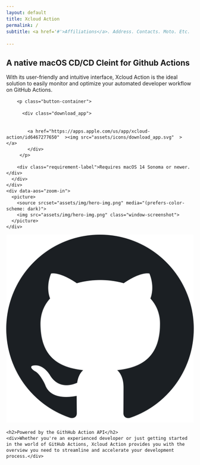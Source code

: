 ```yaml
---
layout: default
title: Xcloud Action
permalink: /
subtitle: <a href='#'>Affiliations</a>. Address. Contacts. Moto. Etc.
 
---
```

 
<main>
      <section class="row hero-row homepage-hero-row">
  <div class="site-width centered">
    <div class="text-block">
      <div>
        <h1 class="hero">A native macOS CD/CD Cleint for Github Actions</h1>
        <p class="narrow-width">With its user-friendly and intuitive interface, Xcloud Action is the ideal solution to easily monitor and optimize your automated developer workflow on GitHub Actions.</p>

        <p class="button-container">
          
          <div class="download_app">
       
  
            <a href="https://apps.apple.com/us/app/xcloud-action/id6467277650"  ><img src="assets/icons/download_app.svg"  > </a>
            </div>
         </p>
        
        <div class="requirement-label">Requires macOS 14 Sonoma or newer.</div>
      </div>
    </div>
    <div data-aos="zoom-in">
      <picture>
        <source srcset="assets/img/hero-img.png" media="(prefers-color-scheme: dark)">
        <img src="assets/img/hero-img.png" class="window-screenshot">
      </picture>
    </div>
  </div>
</section>

<section class="row gray-row centered" data-aos="fade-in">
  <div class="narrow-width">
    <div class="icon-circle-container"><img src="assets/icons/github.svg"></div>

    <h2>Powered by the GithHub Action API</h2>
    <div>Whether you're an experienced developer or just getting started in the world of GitHub Actions, Xcloud Action provides you with the overview you need to streamline and accelerate your development process.</div>
    
  </div>
</section>
  <br><br>
</main>
